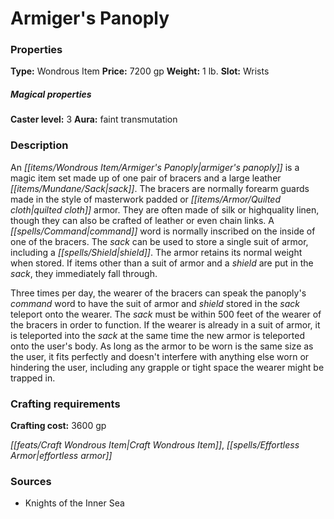 ﻿---
Title: "Armiger's Panoply"
Type: "Wondrous Item"
Price: "7200 gp"
Weight: "1 lb."
Slot: "Wrists"
Caster level: "3"
Aura: "faint transmutation"
Description: |
  "An _armiger's panoply_ is a magic item set made up of one pair of bracers and a large leather sack. The bracers are normally forearm guards made in the style of masterwork padded or quilted cloth armor. They are often made of silk or highquality linen, though they can also be crafted of leather or even chain links. A command word is normally inscribed on the inside of one of the bracers. The sack can be used to store a single suit of armor, including a shield. The armor retains its normal weight when stored. If items other than a suit of armor and a shield are put in the sack, they immediately fall through.
  Three times per day, the wearer of the bracers can speak the panoply's command word to have the suit of armor and shield stored in the sack teleport onto the wearer. The sack must be within 500 feet of the wearer of the bracers in order to function. If the wearer is already in a suit of armor, it is teleported into the sack at the same time the new armor is teleported onto the user's body. As long as the armor to be worn is the same size as the user, it fits perfectly and doesn't interfere with anything else worn or hindering the user, including any grapple or tight space the wearer might be trapped in."
Crafting cost: "3600 gp"
Sources: "['Knights of the Inner Sea']"
---

# Armiger's Panoply

### Properties

**Type:** Wondrous Item **Price:** 7200 gp **Weight:** 1 lb. **Slot:** Wrists

##### Magical properties

**Caster level:** 3 **Aura:** faint transmutation

### Description

An _[[items/Wondrous Item/Armiger's Panoply|armiger's panoply]]_ is a magic item set made up of one pair of bracers and a large leather _[[items/Mundane/Sack|sack]]_. The bracers are normally forearm guards made in the style of masterwork padded or _[[items/Armor/Quilted cloth|quilted cloth]]_ armor. They are often made of silk or highquality linen, though they can also be crafted of leather or even chain links. A _[[spells/Command|command]]_ word is normally inscribed on the inside of one of the bracers. The _sack_ can be used to store a single suit of armor, including a _[[spells/Shield|shield]]_. The armor retains its normal weight when stored. If items other than a suit of armor and a _shield_ are put in the _sack_, they immediately fall through.

Three times per day, the wearer of the bracers can speak the panoply's _command_ word to have the suit of armor and _shield_ stored in the _sack_ teleport onto the wearer. The _sack_ must be within 500 feet of the wearer of the bracers in order to function. If the wearer is already in a suit of armor, it is teleported into the _sack_ at the same time the new armor is teleported onto the user's body. As long as the armor to be worn is the same size as the user, it fits perfectly and doesn't interfere with anything else worn or hindering the user, including any grapple or tight space the wearer might be trapped in.

### Crafting requirements

**Crafting cost:** 3600 gp

_[[feats/Craft Wondrous Item|Craft Wondrous Item]]_, _[[spells/Effortless Armor|effortless armor]]_

### Sources

* Knights of the Inner Sea